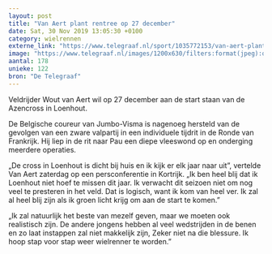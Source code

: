 ```yaml
---
layout: post
title: "Van Aert plant rentree op 27 december"
date: Sat, 30 Nov 2019 13:05:30 +0100
category: wielrennen
externe_link: "https://www.telegraaf.nl/sport/1035772153/van-aert-plant-rentree-op-27-december"
image: "https://www.telegraaf.nl/images/1200x630/filters:format(jpeg):quality(80)/cdn-kiosk-api.telegraaf.nl/b44b6b0e-1369-11ea-862a-02c309bc01c1.jpg"
aantal: 178
unieke: 122
bron: "De Telegraaf"
---
```


<p class="intro">Veldrijder Wout van Aert wil op 27 december aan de start staan van de Azencross in Loenhout.</p> <p>De Belgische coureur van Jumbo-Visma is nagenoeg hersteld van de gevolgen van een zware valpartij in een individuele tijdrit in de Ronde van Frankrijk. Hij liep in de rit naar Pau een diepe vleeswond op en onderging meerdere operaties.</p><p>„De cross in Loenhout is dicht bij huis en ik kijk er elk jaar naar uit”, vertelde Van Aert zaterdag op een persconferentie in Kortrijk. „Ik ben heel blij dat ik Loenhout niet hoef te missen dit jaar. Ik verwacht dit seizoen niet om nog veel te presteren in het veld. Dat is logisch, want ik kom van heel ver. Ik zal al heel blij zijn als ik groen licht krijg om aan de start te komen.”</p><p>„Ik zal natuurlijk het beste van mezelf geven, maar we moeten ook realistisch zijn. De andere jongens hebben al veel wedstrijden in de benen en zo laat instappen zal niet makkelijk zijn, Zeker niet na die blessure. Ik hoop stap voor stap weer wielrenner te worden.”</p>

